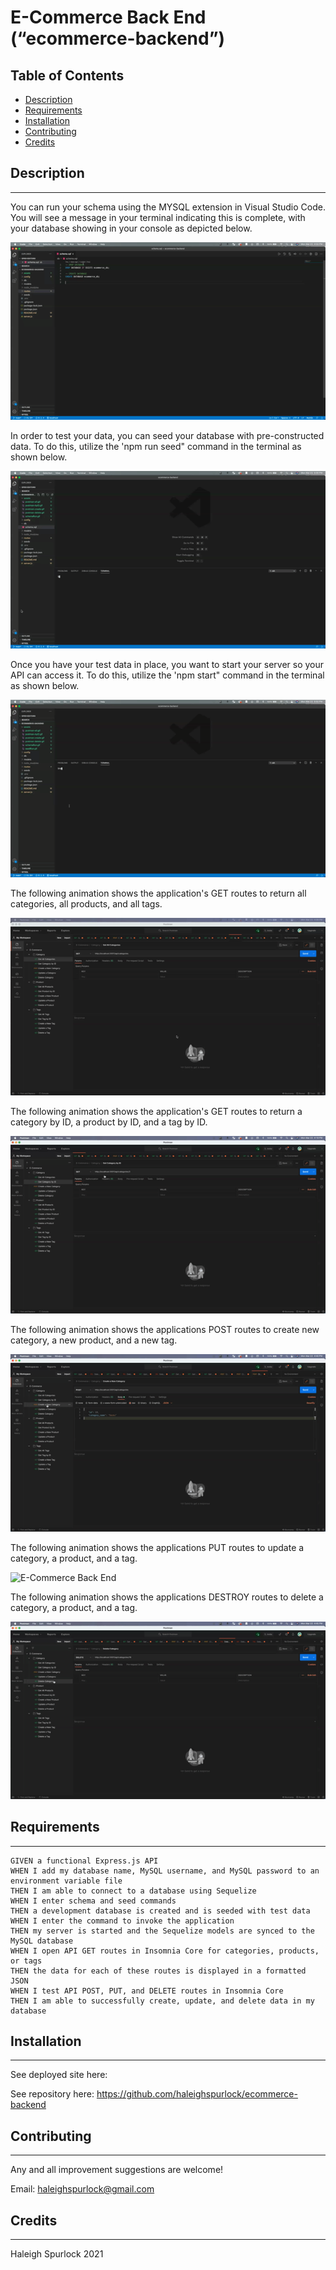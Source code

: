 # **E-Commerce Back End (“ecommerce-backend”)**

## Table of Contents

* [Description](#description)
* [Requirements](#requirements)
* [Installation](#installation)
* [Contributing](#contributing)
* [Credits](#credits)

## Description
---
You can run your schema using the MYSQL extension in Visual Studio Code. You will see a message in your terminal indicating this is complete, with your database showing in your console as depicted below.

![E-Commerce Back End](/assets/schemaRun.gif)

In order to test your data, you can seed your database with pre-constructed data. To do this, utilize the 'npm run seed" command in the terminal as shown below.

![E-Commerce Back End](/assets/seedRun.gif)

Once you have your test data in place, you want to start your server so your API can access it. To do this, utilize the 'npm start" command in the terminal as shown below.

![E-Commerce Back End](/assets/npmSTART.gif)

The following animation shows the application's GET routes to return all categories, all products, and all tags.

![E-Commerce Back End](/assets/postman-all.gif)

The following animation shows the application's GET routes to return a category by ID, a product by ID, and a tag by ID.

![E-Commerce Back End](/assets/postman-byID.gif)

The following animation shows the applications POST routes to create new category, a new product, and a new tag.

![E-Commerce Back End](/assets/postman-create.gif)

The following animation shows the applications PUT routes to update a category, a product, and a tag.

![E-Commerce Back End](/assets/postman-update.gif)

The following animation shows the applications DESTROY routes to delete a category, a product, and a tag.

![E-Commerce Back End](/assets/postman-delete.gif)

## Requirements 
---
```
GIVEN a functional Express.js API
WHEN I add my database name, MySQL username, and MySQL password to an environment variable file
THEN I am able to connect to a database using Sequelize
WHEN I enter schema and seed commands
THEN a development database is created and is seeded with test data
WHEN I enter the command to invoke the application
THEN my server is started and the Sequelize models are synced to the MySQL database
WHEN I open API GET routes in Insomnia Core for categories, products, or tags
THEN the data for each of these routes is displayed in a formatted JSON
WHEN I test API POST, PUT, and DELETE routes in Insomnia Core
THEN I am able to successfully create, update, and delete data in my database
```

## Installation
---

See deployed site here: 

See repository here: https://github.com/haleighspurlock/ecommerce-backend
## Contributing
---

Any and all improvement suggestions are welcome! 

Email: haleighspurlock@gmail.com

## Credits
---
Haleigh Spurlock 2021